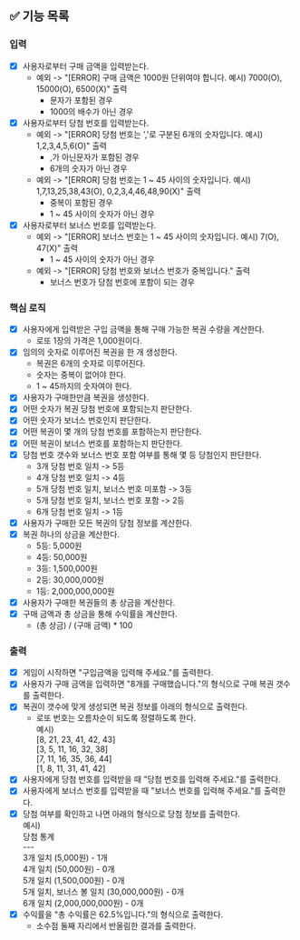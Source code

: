 ## ✅ 기능 목록

### 입력

- [x] 사용자로부터 구매 금액을 입력받는다.
    - 예외 -> "[ERROR] 구매 금액은 1000원 단위여야 합니다. 예시) 7000(O), 15000(O), 6500(X)" 출력
        - 문자가 포함된 경우
        - 1000의 배수가 아닌 경우
- [x] 사용자로부터 당첨 번호를 입력받는다.
    - 예외 -> "[ERROR] 당첨 번호는 ','로 구분된 6개의 숫자입니다. 예시) 1,2,3,4,5,6(O)" 출력
        - ,가 아닌문자가 포함된 경우
        - 6개의 숫자가 아닌 경우
    - 예외 -> "[ERROR] 당첨 번호는 1 ~ 45 사이의 숫자입니다. 예시) 1,7,13,25,38,43(O), 0,2,3,4,46,48,90(X)" 출력
        - 중복이 포함된 경우
        - 1 ~ 45 사이의 숫자가 아닌 경우
- [x] 사용자로부터 보너스 번호를 입력받는다.
    - 예외 -> "[ERROR] 보너스 번호는 1 ~ 45 사이의 숫자입니다. 예시) 7(O), 47(X)" 출력
        - 1 ~ 45 사이의 숫자가 아닌 경우
    - 예외 -> "[ERROR] 당첨 번호와 보너스 번호가 중복입니다." 출력
        - 보너스 번호가 당첨 번호에 포함이 되는 경우

### 핵심 로직

- [x] 사용자에게 입력받은 구입 금액을 통해 구매 가능한 복권 수량을 계산한다.
    - 로또 1장의 가격은 1,000원이다.
- [x] 임의의 숫자로 이루어진 복권을 한 개 생성한다.
    - 복권은 6개의 숫자로 이루어진다.
    - 숫자는 중복이 없어야 한다.
    - 1 ~ 45까지의 숫자여야 한다.
- [x] 사용자가 구매한만큼 복권을 생성한다.
- [x] 어떤 숫자가 복권 당첨 번호에 포함되는지 판단한다.
- [x] 어떤 숫자가 보너스 번호인지 판단한다.
- [x] 어떤 복권이 몇 개의 당첨 번호를 포함하는지 판단한다.
- [x] 어떤 복권이 보너스 번호를 포함하는지 판단한다.
- [x] 당첨 번호 갯수와 보너스 번호 포함 여부를 통해 몇 등 당첨인지 판단한다.
    - 3개 당첨 번호 일치 -> 5등
    - 4개 당첨 번호 일치 -> 4등
    - 5개 당첨 번호 일치, 보너스 번호 미포함 -> 3등
    - 5개 당첨 번호 일치, 보너스 번호 포함 -> 2등
    - 6개 당첨 번호 일치 -> 1등
- [x] 사용자가 구매한 모든 복권의 당첨 정보를 계산한다.
- [x] 복권 하나의 상금을 계산한다.
    - 5등: 5,000원
    - 4등: 50,000원
    - 3등: 1,500,000원
    - 2등: 30,000,000원
    - 1등: 2,000,000,000원
- [x] 사용자가 구매한 복권들의 총 상금을 계산한다.
- [x] 구매 금액과 총 상금을 통해 수익률을 계산한다.
    - (총 상금) / (구매 금액) * 100

### 출력

- [x] 게임이 시작하면 "구입금액을 입력해 주세요."를 출력한다.
- [x] 사용자가 구매 금액을 입력하면 "8개를 구매했습니다."의 형식으로 구매 복권 갯수를 출력한다.
- [x] 복권이 갯수에 맞게 생성되면 복권 정보를 아래의 형식으로 출력한다.
    - 로또 번호는 오름차순이 되도록 정렬하도록 한다.</br>
      예시)</br>
      [8, 21, 23, 41, 42, 43]</br>
      [3, 5, 11, 16, 32, 38]</br>
      [7, 11, 16, 35, 36, 44]</br>
      [1, 8, 11, 31, 41, 42]
- [x] 사용자에게 당첨 번호를 입력받을 때 "당첨 번호를 입력해 주세요."를 출력한다.
- [x] 사용자에게 보너스 번호를 입력받을 때 "보너스 번호를 입력해 주세요."를 출력한다.
- [x] 당첨 여부를 확인하고 나면 아래의 형식으로 당첨 정보를 출력한다.</br>
  예시)</br>
  당첨 통계</br>
  ---</br>
  3개 일치 (5,000원) - 1개</br>
  4개 일치 (50,000원) - 0개</br>
  5개 일치 (1,500,000원) - 0개</br>
  5개 일치, 보너스 볼 일치 (30,000,000원) - 0개</br>
  6개 일치 (2,000,000,000원) - 0개
- [x] 수익률을 "총 수익률은 62.5%입니다."의 형식으로 출력한다.
    - 소수점 둘째 자리에서 반올림한 결과를 출력한다.